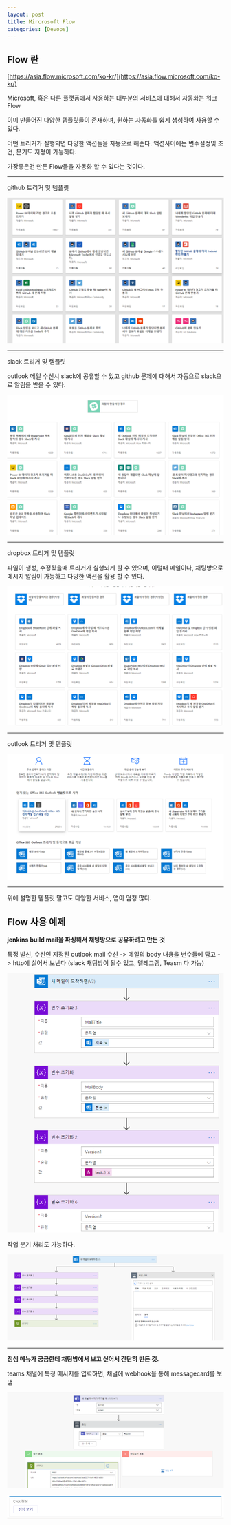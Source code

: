 ```yaml
---
layout: post
title: Mircrosoft Flow
categories: [Devops]
---
```


## Flow 란

[https://asia.flow.microsoft.com/ko-kr/](https://asia.flow.microsoft.com/ko-kr/)

Microsoft, 혹은 다른 플랫폼에서 사용하는 대부분의 서비스에 대해서 자동화는 워크 Flow

이미 만들어진 다양한 템플릿들이 존재하며, 원하는 자동화를 쉽게 생성하여 사용할 수 있다.

어떤 트리거가 실행되면 다양한 액션들을 자동으로 해준다. 액션사이에는 변수설정및 조건, 분기도 지정이 가능하다.

가장좋은건 만든 Flow들을 자동화 할 수 있다는 것이다.

***

github 트리거 및 템플릿


![](/assets/images/2019-11-07-Outlook%20Flow/2019-11-07-14-16-36.png)


***

slack 트리거 및 템플릿

outlook 메일 수신시 slack에 공유할 수 있고 github 문제에 대해서 자동으로 slack으로 알림을 받을 수 있다.


![](/assets/images/2019-11-07-Outlook%20Flow/2019-11-07-14-09-27.png)

***

dropbox 트리거 및 템플릿

파일이 생성, 수정됬을때 트리거가 실행되게 할 수 있으며, 이럴때 메일이나, 채팅방으로 메시지 알림이 가능하고 다양한 액션을 활용 할 수 있다.

![](/assets/images/2019-11-07-Outlook%20Flow/2019-11-07-14-07-51.png)

***

outlook 트리거 및 템플릿

![](/assets/images/2019-11-07-Outlook%20Flow/2019-11-07-14-08-21.png)

***

위에 설명한 템플릿 말고도 다양한 서비스, 앱이 엄청 많다.

## Flow 사용 예제

**jenkins build mail을 파싱해서 채팅방으로 공유하려고 만든 것**

특정 발신, 수신인 지정된 outlook mail 수신 -> 메일의 body 내용을 변수들에 담고 -> http에 실어서 보낸다 (slack 채팅방이 될수 있고, 텔레그램, Teasm 다 가능)

![](/assets/images/2019-11-07-Outlook%20Flow/2019-11-07-14-11-14.png)


작업 분기 처리도 가능하다.

![](/assets/images/2019-11-07-Outlook%20Flow/2019-11-07-14-13-26.png)


***

**점심 메뉴가 궁금한데 채팅방에서 보고 싶어서 간단히 만든 것.**

teams 채널에 특정 메시지를 입력하면, 채널에 webhook을 통해 messagecard를 보냄

![](/assets/images/2019-11-07-Mircrosoft%20Flow/2019-11-08-10-58-00.png)

![](/assets/images/2019-11-07-Mircrosoft%20Flow/2019-11-08-10-59-32.png)